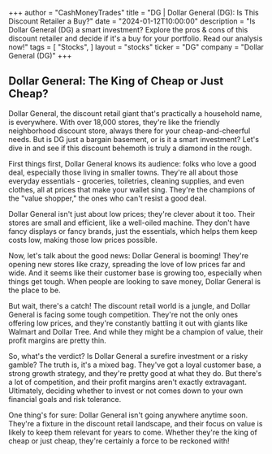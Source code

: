 +++
author = "CashMoneyTrades"
title = "DG |  Dollar General (DG): Is This Discount Retailer a Buy?"
date = "2024-01-12T10:00:00"
description = "Is Dollar General (DG) a smart investment? Explore the pros & cons of this discount retailer and decide if it's a buy for your portfolio. Read our analysis now!"
tags = [
"Stocks",
]
layout = "stocks"
ticker = "DG"
company = "Dollar General (DG)"
+++
        


## Dollar General: The King of Cheap or Just Cheap?

Dollar General, the discount retail giant that's practically a household name, is everywhere. With over 18,000 stores, they're like the friendly neighborhood discount store, always there for your cheap-and-cheerful needs. But is DG just a bargain basement, or is it a smart investment? Let's dive in and see if this discount behemoth is truly a diamond in the rough.

First things first, Dollar General knows its audience: folks who love a good deal, especially those living in smaller towns. They're all about those everyday essentials - groceries, toiletries, cleaning supplies, and even clothes, all at prices that make your wallet sing. They're the champions of the "value shopper," the ones who can't resist a good deal.

Dollar General isn't just about low prices; they're clever about it too. Their stores are small and efficient, like a well-oiled machine. They don't have fancy displays or fancy brands, just the essentials, which helps them keep costs low, making those low prices possible. 

Now, let's talk about the good news: Dollar General is booming! They're opening new stores like crazy, spreading the love of low prices far and wide.  And it seems like their customer base is growing too, especially when things get tough. When people are looking to save money, Dollar General is the place to be. 

But wait, there's a catch! The discount retail world is a jungle, and Dollar General is facing some tough competition. They're not the only ones offering low prices, and they're constantly battling it out with giants like Walmart and Dollar Tree.  And while they might be a champion of value, their profit margins are pretty thin.  

So, what's the verdict? Is Dollar General a surefire investment or a risky gamble?  The truth is, it's a mixed bag.  They've got a loyal customer base, a strong growth strategy, and they're pretty good at what they do. But there's a lot of competition, and their profit margins aren't exactly extravagant. Ultimately, deciding whether to invest or not comes down to your own financial goals and risk tolerance. 

One thing's for sure: Dollar General isn't going anywhere anytime soon. They're a fixture in the discount retail landscape, and their focus on value is likely to keep them relevant for years to come.  Whether they're the king of cheap or just cheap, they're certainly a force to be reckoned with! 

        